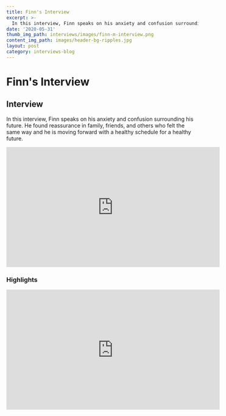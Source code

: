 ```yaml
---
title: Finn's Interview
excerpt: >-
  In this interview, Finn speaks on his anxiety and confusion surrounding his future.
date: '2020-05-31'
thumb_img_path: interviews/images/finn-m-interview.png
content_img_path: images/header-bg-ripples.jpg
layout: post
category: interviews-blog
---
```


# Finn's Interview 

## Interview
In this interview, Finn speaks on his anxiety and confusion surrounding his future. He found reassurance in family, friends, and others who felt the same way and he is moving forward with a healthy schedule for a healthy future.
<iframe width="560" height="315" src="https://www.youtube.com/embed/TQSvDMaiX1U" frameborder="0" allow="accelerometer; autoplay; encrypted-media; gyroscope; picture-in-picture" allowfullscreen></iframe>

### Highlights
<iframe width="560" height="315" src="https://www.youtube.com/embed/p3J3WEQXgS4" frameborder="0" allow="accelerometer; autoplay; encrypted-media; gyroscope; picture-in-picture" allowfullscreen></iframe>
